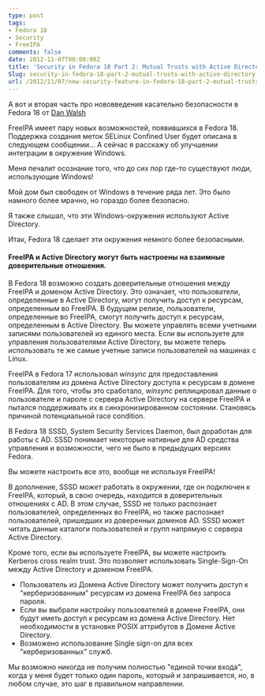 ```yaml
---
type: post
tags:
- Fedora 18
- Security
- FreeIPA
comments: false
date: 2012-11-07T00:00:00Z
title: 'Security in Fedora 18 Part 2: Mutual Trusts with Active Directory domains'
Slug: security-in-fedora-18-part-2-mutual-trusts-with-active-directory-domains
url: /2012/11/07/new-security-feature-in-fedora-18-part-2-mutual-trusts-with-active-directory-domains/
---
```


А вот и вторая часть про нововведения касательно безопасности в Fedora 18 от [Dan Walsh][1]

FreeIPA имеет пару новых возможностей, появившихся в Fedora 18. Поддержка создания меток SELinux Confined User будет описана в следующем сообщении... А сейчас я расскажу об улучшении интеграции в окружение Windows.

Меня печалит осознание того, что до сих пор где-то существуют люди, использующие Windows!

Мой дом был свободен от Windows в течение ряда лет. Это было намного более мрачно, но гораздо более безопасно.

Я также слышал, что эти Windows-окружения используют Active Directory.

Итак, Fedora 18 сделает эти окружения немного более безопасными.

#### FreeIPA и Active Directory могут быть настроены на взаимные доверительные отношения.

В Fedora 18 возможно создать доверительные отношения между FreeIPA и доменом Active Directory. Это означает, что пользователи, определенные в Active Directory, могут получить доступ к ресурсам, определенным во FreeIPA. В будущем релизе, пользователи, определенные во FreeIPA, смогут получить доступ к ресурсам, определенным в Active Directory. Вы можете управлять всеми учетными записями пользователей из единого места. Если вы используете для управления пользователями Active Directory, вы можете теперь использовать те же самые учетные записи пользователей на машинах с Linux.

FreeIPA в Fedora 17 использовал _winsync_ для предоставления пользователям из домена Active Directory доступа к ресурсам в домене FreeIPA. Для того, чтобы это сработало, _winsync_ реплицировал данные о пользователе и пароле с сервера Active Directory на сервере FreeIPA и пытался поддерживать их в синхронизированном состоянии. Становясь причиной потенциальной race condition. 

В Fedora 18 SSSD, System Security Services Daemon, был доработан для работы с AD. SSSD понимает некоторые нативные для AD средства управления и возможности, чего не было в предыдущих версиях Fedora.

Вы можете настроить все это, вообще не используя FreeIPA!

В дополнение, SSSD может работать в окружении, где он подключен к FreeIPA, который, в свою очередь, находится в доверительных отношениях с AD. В этом случае, SSSD не только распознает пользователей, определенных во FreeIPA, но также распознает пользователей, пришедших из доверенных доменов AD. SSSD может читать данные каталоги пользователей и групп напрямую с сервера Active Directory.

Кроме того, если вы используете FreeIPA, вы можете настроить Kerberos cross realm trust. Это позволяет использовать Single-Sign-On между Active Directory и доменом FreeIPA.

- Пользователь из Домена Active Directory может получить доступ к "керберизованным" ресурсам из домена FreeIPA без запроса пароля.
- Если вы выбрали настройку пользователей в домене FreeIPA, они будут иметь доступ к ресурсам из домена Active Directory. Нет необходимости в установке POSIX аттрибутов в Домене Active Directory.
- Возможено использование Single sign-on для всех "керберизованных" служб. 

Мы возможно никогда не получим полностью "единой точки входа", когда у меня будет только один пароль, который и запрашивается, но, в любом случае, это шаг в правильном направлении.


[1]: http://danwalsh.livejournal.com/58032.html
